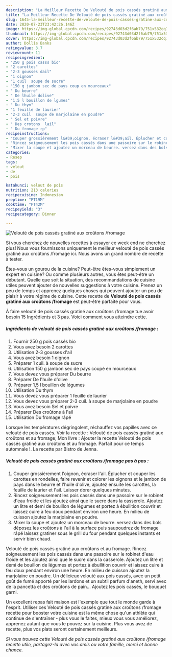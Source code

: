 ```yaml
---
description: "La Meilleur Recette De Velouté de pois cassés gratiné aux croûtons /fromage"
title: "La Meilleur Recette De Velouté de pois cassés gratiné aux croûtons /fromage"
slug: 1645-la-meilleur-recette-de-veloute-de-pois-casses-gratine-aux-croutons-fromage
date: 2020-07-23T23:42:26.146Z
image: https://img-global.cpcdn.com/recipes/92743d03d2f6ab79/751x532cq70/veloute-de-pois-casses-gratine-aux-croutons-fromage-photo-principale-de-la-recette.jpg
thumbnail: https://img-global.cpcdn.com/recipes/92743d03d2f6ab79/751x532cq70/veloute-de-pois-casses-gratine-aux-croutons-fromage-photo-principale-de-la-recette.jpg
cover: https://img-global.cpcdn.com/recipes/92743d03d2f6ab79/751x532cq70/veloute-de-pois-casses-gratine-aux-croutons-fromage-photo-principale-de-la-recette.jpg
author: Dollie Banks
ratingvalue: 3.7
reviewcount: 11
recipeingredient:
- "250 g pois casss bio"
- "2 carottes"
- "2-3 gousses dail"
- "1 oignon"
- "1 cuil  soupe de sucre"
- "150 g jambon sec de pays coup en mourceaux"
- " Du beurre"
- " De lhuile dolive"
- "1,5 l bouillon de lgumes"
- " Du thym"
- "1 feuille de laurier"
- "2-3 cuil  soupe de marjolaine en poudre"
- " Sel et poivre"
- " Des crotons  lail"
- " Du fromage rp"
recipeinstructions:
- "Couper grossièrement l&#39;oignon, écraser l&#39;ail. Éplucher et couper les carottes en rondelles, faire revenir et colorer les oignons et le jambon de pays dans le beurre et l&#39;huile d&#39;olive, ajoutez ensuite les carottes, la feuille de laurier et l&#39;ail. Laisser dorer quelques minutes."
- "Rincez soigneusement les pois cassés dans une passoire sur le robinet d&#39;eau froide et les ajoutez ainsi que le sucre dans la casserole. Ajoutez un litre et demi de bouillon de légumes et portez à ébullition couvrir et laissez cuire à feu doux pendant environ une heure. En milieu de cuisson ajoutez la marjolaine en poudre."
- "Mixer la soupe et ajoutez un morceau de beurre. versez dans des bols déposez les croûtons à l&#39;ail à la surface puis saupoudrez de fromage râpé laissez gratiner sous le grill du four pendant quelques instants et servir bien chaud."
categories:
- Resep
tags:
- velout
- de
- pois

katakunci: velout de pois 
nutrition: 213 calories
recipecuisine: Indonesian
preptime: "PT19M"
cooktime: "PT42M"
recipeyield: "3"
recipecategory: Dinner

---
```



![Velouté de pois cassés gratiné aux croûtons /fromage](https://img-global.cpcdn.com/recipes/92743d03d2f6ab79/751x532cq70/veloute-de-pois-casses-gratine-aux-croutons-fromage-photo-principale-de-la-recette.jpg)

Si vous cherchez de nouvelles recettes à essayer ce week end ne cherchez plus! Nous vous fournissons uniquement le meilleur velouté de pois cassés gratiné aux croûtons /fromage ici. Nous avons un grand nombre de recette à tester.

Êtes-vous un gourou de la cuisine? Peut-être êtes-vous simplement un expert en cuisine? Ou comme plusieurs autres, vous êtes peut-être un débutant. Quelle que soit la situation, des recommandations de cuisine utiles peuvent ajouter de nouvelles suggestions à votre cuisine. Prenez un peu de temps et apprenez quelques choses qui peuvent ajouter un peu de plaisir à votre régime de cuisine. Cette recette de <strong> Velouté de pois cassés gratiné aux croûtons /fromage </strong> est peut-être parfaite pour vous.

<!--inarticleads1-->

À faire velouté de pois cassés gratiné aux croûtons /fromage tue avoir besoin 15 Ingrédients et 3 pas. Voici comment vous atteindre cette.

##### Ingrédients de velouté de pois cassés gratiné aux croûtons /fromage :

1. Fournir 250 g pois cassés bio
1. Vous avez besoin 2 carottes
1. Utilisation 2-3 gousses d&#39;ail
1. Vous avez besoin 1 oignon
1. Préparer 1 cuil. à soupe de sucre
1. Utilisation 150 g jambon sec de pays coupé en mourceaux
1. Vous devez vous préparer  Du beurre
1. Préparer  De l&#39;huile d&#39;olive
1. Préparer 1,5 l bouillon de légumes
1. Utilisation  Du thym
1. Vous devez vous préparer 1 feuille de laurier
1. Vous devez vous préparer 2-3 cuil. à soupe de marjolaine en poudre
1. Vous avez besoin  Sel et poivre
1. Préparer  Des croûtons à l&#39;ail
1. Utilisation  Du fromage râpé


Lorsque les températures dégringolent, réchauffez vos papilles avec ce velouté de pois cassés. Voir la recette : Velouté de pois cassés gratiné aux croûtons et au fromage; Mon livre : Ajouter la recette Velouté de pois cassés gratiné aux croûtons et au fromage. Parfait pour ce temps automnale !. La recette par Bistro de Jenna. 

<!--inarticleads2-->

##### Velouté de pois cassés gratiné aux croûtons /fromage pas à pas :

1. Couper grossièrement l&#39;oignon, écraser l&#39;ail. Éplucher et couper les carottes en rondelles, faire revenir et colorer les oignons et le jambon de pays dans le beurre et l&#39;huile d&#39;olive, ajoutez ensuite les carottes, la feuille de laurier et l&#39;ail. Laisser dorer quelques minutes.
1. Rincez soigneusement les pois cassés dans une passoire sur le robinet d&#39;eau froide et les ajoutez ainsi que le sucre dans la casserole. Ajoutez un litre et demi de bouillon de légumes et portez à ébullition couvrir et laissez cuire à feu doux pendant environ une heure. En milieu de cuisson ajoutez la marjolaine en poudre.
1. Mixer la soupe et ajoutez un morceau de beurre. versez dans des bols déposez les croûtons à l&#39;ail à la surface puis saupoudrez de fromage râpé laissez gratiner sous le grill du four pendant quelques instants et servir bien chaud.


Velouté de pois cassés gratiné aux croûtons et au fromage. Rincez soigneusement les pois cassés dans une passoire sur le robinet d&#39;eau froide et les ajoutez ainsi que le sucre dans la casserole. Ajoutez un litre et demi de bouillon de légumes et portez à ébullition couvrir et laissez cuire à feu doux pendant environ une heure. En milieu de cuisson ajoutez la marjolaine en poudre. Un délicieux velouté aux pois cassés, avec un petit goût de fumé apporté par les lardons et un subtil parfum d&#39;aneth, servi avec de la pancetta et des croûtons de pain… Ajoutez les pois cassés, le bouquet garni. 

<!--inarticleads1-->

<p>
Un excellent repas fait maison est l'exemple que tout le monde garde à l'esprit. Utiliser ces Velouté de pois cassés gratiné aux croûtons /fromage recette pour booster votre cuisine est la même chose qu'un athlète qui continue de s'entraîner - plus vous le faites, mieux vous vous améliorez, apprenez autant que vous le pouvez sur la cuisine. Plus vous avez de recette, plus vos plats seront certainement meilleurs.
</p>

<p>
<i>Si vous trouvez cette Velouté de pois cassés gratiné aux croûtons /fromage recette utile, partagez-la avec vos amis ou votre famille, merci et bonne chance.</i>
</p>
